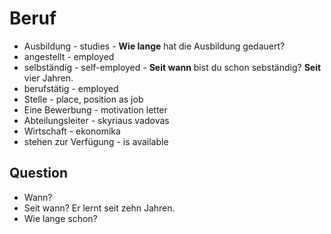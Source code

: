 # Beruf

- Ausbildung - studies - **Wie lange** hat die Ausbildung gedauert?
- angestellt - employed
- selbständig - self-employed - **Seit wann** bist du schon sebständig? **Seit** vier Jahren.
- berufstätig - employed
- Stelle - place, position as job
- Eine Bewerbung - motivation letter
- Abteilungsleiter - skyriaus vadovas
- Wirtschaft - ekonomika
- stehen zur Verfügung - is available

## Question

- Wann?
- Seit wann? Er lernt seit zehn Jahren.
- Wie lange schon?

